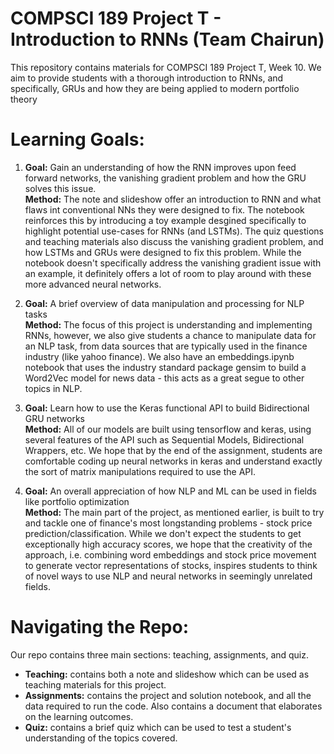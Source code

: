# COMPSCI 189 Project T - Introduction to RNNs (Team Chairun) 
This repository contains materials for COMPSCI 189 Project T, Week 10. We aim to provide students with a thorough introduction to RNNs, and specifically, GRUs and how they are being applied to modern portfolio theory

# Learning Goals: 
1) **Goal:** Gain an understanding of how the RNN improves upon feed forward networks, the vanishing gradient problem and how the GRU solves this issue. <br>
   **Method:** The note and slideshow offer an introduction to RNN and what flaws int conventional NNs they were designed to fix. The notebook reinforces this by introducing a toy example desgined specifically to highlight potential use-cases for RNNs (and LSTMs). The quiz questions and teaching materials also discuss the vanishing gradient problem, and how LSTMs and GRUs were designed to fix this problem. While the notebook doesn't specifically address the vanishing gradient issue with an example, it definitely offers    a lot of room to play around with these more advanced neural networks. 
   
2) **Goal:** A brief overview of data manipulation and processing for NLP tasks <br>
   **Method:** The focus of this project is understanding and implementing RNNs, however, we also give students a chance to manipulate data for an NLP task, from data sources that are typically used in the finance industry (like yahoo finance). We also have an embeddings.ipynb notebook that uses the industry standard package gensim to build a Word2Vec model for news data - this acts as a great segue to other topics in NLP. 

3) **Goal:** Learn how to use the Keras functional API to build Bidirectional GRU networks <br>
   **Method:** All of our models are built using tensorflow and keras, using several features of the API such as Sequential Models, Bidirectional Wrappers, etc. We hope that by the end of the assignment, students are comfortable coding up neural networks in keras and understand exactly the sort of matrix manipulations required to use the API.
   
4) **Goal:** An overall appreciation of how NLP and ML can be used in fields like portfolio optimization <br>
   **Method:** The main part of the project, as mentioned earlier, is built to try and tackle one of finance's most longstanding problems - stock price prediction/classification.      While we don't expect the students to get exceptionally high accuracy scores, we hope that the creativity of the approach, i.e. combining word embeddings and stock price        movement to generate vector representations of stocks, inspires students to think of novel ways to use NLP and neural networks in seemingly unrelated fields.

# Navigating the Repo: 
Our repo contains three main sections: teaching, assignments, and quiz.

- **Teaching:** contains both a note and slideshow which can be used as teaching materials for this project.
- **Assignments:** contains the project and solution notebook, and all the data required to run the code. Also contains a document that elaborates on the learning outcomes. 
- **Quiz:** contains a brief quiz which can be used to test a student's understanding of the topics covered.
